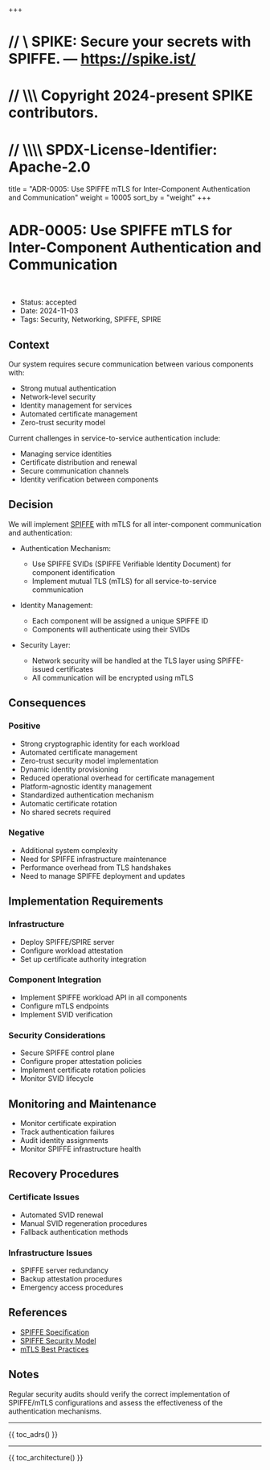 +++
# //    \\ SPIKE: Secure your secrets with SPIFFE. — https://spike.ist/
# //  \\\\\ Copyright 2024-present SPIKE contributors.
# // \\\\\\\ SPDX-License-Identifier: Apache-2.0

title = "ADR-0005: Use SPIFFE mTLS for Inter-Component Authentication and Communication"
weight = 10005
sort_by = "weight"
+++

# ADR-0005: Use SPIFFE mTLS for Inter-Component Authentication and Communication

<br style="clear:both" />

- Status: accepted
- Date: 2024-11-03
- Tags: Security, Networking, SPIFFE, SPIRE

## Context

Our system requires secure communication between various components with:
* Strong mutual authentication
* Network-level security
* Identity management for services
* Automated certificate management
* Zero-trust security model

Current challenges in service-to-service authentication include:
* Managing service identities
* Certificate distribution and renewal
* Secure communication channels
* Identity verification between components

## Decision

We will implement [SPIFFE][spiffe] with mTLS for all inter-component 
communication and authentication:

[spiffe]: https://spiffe.io/

* Authentication Mechanism:
  * Use SPIFFE SVIDs (SPIFFE Verifiable Identity Document) for component identification
  * Implement mutual TLS (mTLS) for all service-to-service communication

* Identity Management:
  * Each component will be assigned a unique SPIFFE ID
  * Components will authenticate using their SVIDs

* Security Layer:
  * Network security will be handled at the TLS layer using SPIFFE-issued certificates
  * All communication will be encrypted using mTLS

## Consequences

### Positive

* Strong cryptographic identity for each workload
* Automated certificate management
* Zero-trust security model implementation
* Dynamic identity provisioning
* Reduced operational overhead for certificate management
* Platform-agnostic identity management
* Standardized authentication mechanism
* Automatic certificate rotation
* No shared secrets required

### Negative

* Additional system complexity
* Need for SPIFFE infrastructure maintenance
* Performance overhead from TLS handshakes
* Need to manage SPIFFE deployment and updates

## Implementation Requirements

### Infrastructure

* Deploy SPIFFE/SPIRE server
* Configure workload attestation
* Set up certificate authority integration

### Component Integration

* Implement SPIFFE workload API in all components
* Configure mTLS endpoints
* Implement SVID verification

### Security Considerations

* Secure SPIFFE control plane
* Configure proper attestation policies
* Implement certificate rotation policies
* Monitor SVID lifecycle

## Monitoring and Maintenance

* Monitor certificate expiration
* Track authentication failures
* Audit identity assignments
* Monitor SPIFFE infrastructure health

## Recovery Procedures

### Certificate Issues

* Automated SVID renewal
* Manual SVID regeneration procedures
* Fallback authentication methods

### Infrastructure Issues

* SPIFFE server redundancy
* Backup attestation procedures
* Emergency access procedures

## References

* [SPIFFE Specification](https://spiffe.io/specs/)
* [SPIFFE Security Model](https://spiffe.io/docs/latest/spiffe-about/spiffe-concepts/)
* [mTLS Best Practices](https://www.ietf.org/rfc/rfc5246.txt)

## Notes

Regular security audits should verify the correct implementation of SPIFFE/mTLS 
configurations and assess the effectiveness of the authentication mechanisms.

----

{{ toc_adrs() }}

----

{{ toc_architecture() }}
